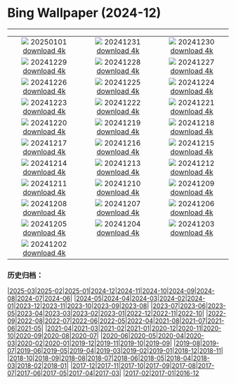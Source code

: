 # Bing Wallpaper (2024-12)
**************
| | | |
| :----: | :----: | :----: |
| ![](https://www.bing.com/th?id=OHR.CANYE24_ROW0206031786_1920x1080.jpg) 20250101 [download 4k](https://www.bing.com/th?id=OHR.CANYE24_ROW0206031786_UHD.jpg) | ![](https://www.bing.com/th?id=OHR.MountFieldNP_ROW9930277363_1920x1080.jpg) 20241231 [download 4k](https://www.bing.com/th?id=OHR.MountFieldNP_ROW9930277363_UHD.jpg) | ![](https://www.bing.com/th?id=OHR.BorobudurBells_ROW9657189052_1920x1080.jpg) 20241230 [download 4k](https://www.bing.com/th?id=OHR.BorobudurBells_ROW9657189052_UHD.jpg) |
| ![](https://www.bing.com/th?id=OHR.CoralTurtle_ROW9351762717_1920x1080.jpg) 20241229 [download 4k](https://www.bing.com/th?id=OHR.CoralTurtle_ROW9351762717_UHD.jpg) | ![](https://www.bing.com/th?id=OHR.LakeBledSnow_ROW6189813176_1920x1080.jpg) 20241228 [download 4k](https://www.bing.com/th?id=OHR.LakeBledSnow_ROW6189813176_UHD.jpg) | ![](https://www.bing.com/th?id=OHR.MouseholeXmas_ROW5799394609_1920x1080.jpg) 20241227 [download 4k](https://www.bing.com/th?id=OHR.MouseholeXmas_ROW5799394609_UHD.jpg) |
| ![](https://www.bing.com/th?id=OHR.CovadongaWinter_ROW6306600418_1920x1080.jpg) 20241226 [download 4k](https://www.bing.com/th?id=OHR.CovadongaWinter_ROW6306600418_UHD.jpg) | ![](https://www.bing.com/th?id=OHR.FreudenbergHistoricHouses_ROW2814247948_1920x1080.jpg) 20241225 [download 4k](https://www.bing.com/th?id=OHR.FreudenbergHistoricHouses_ROW2814247948_UHD.jpg) | ![](https://www.bing.com/th?id=OHR.FestivusCranes_ROW3135678102_1920x1080.jpg) 20241224 [download 4k](https://www.bing.com/th?id=OHR.FestivusCranes_ROW3135678102_UHD.jpg) |
| ![](https://www.bing.com/th?id=OHR.CrystalPier_ROW3716949371_1920x1080.jpg) 20241223 [download 4k](https://www.bing.com/th?id=OHR.CrystalPier_ROW3716949371_UHD.jpg) | ![](https://www.bing.com/th?id=OHR.SolsticeHalo_ROW3351945339_1920x1080.jpg) 20241222 [download 4k](https://www.bing.com/th?id=OHR.SolsticeHalo_ROW3351945339_UHD.jpg) | ![](https://www.bing.com/th?id=OHR.SantaClausVillage_ROW4294530215_1920x1080.jpg) 20241221 [download 4k](https://www.bing.com/th?id=OHR.SantaClausVillage_ROW4294530215_UHD.jpg) |
| ![](https://www.bing.com/th?id=OHR.SibiuRomania_ROW4858980912_1920x1080.jpg) 20241220 [download 4k](https://www.bing.com/th?id=OHR.SibiuRomania_ROW4858980912_UHD.jpg) | ![](https://www.bing.com/th?id=OHR.MorningElephants_ROW5412442915_1920x1080.jpg) 20241219 [download 4k](https://www.bing.com/th?id=OHR.MorningElephants_ROW5412442915_UHD.jpg) | ![](https://www.bing.com/th?id=OHR.ReinefjordenNorway_ROW3919642551_1920x1080.jpg) 20241218 [download 4k](https://www.bing.com/th?id=OHR.ReinefjordenNorway_ROW3919642551_UHD.jpg) |
| ![](https://www.bing.com/th?id=OHR.SalzburgSnow_ROW3178009449_1920x1080.jpg) 20241217 [download 4k](https://www.bing.com/th?id=OHR.SalzburgSnow_ROW3178009449_UHD.jpg) | ![](https://www.bing.com/th?id=OHR.MisurinaLake_ROW2256906535_1920x1080.jpg) 20241216 [download 4k](https://www.bing.com/th?id=OHR.MisurinaLake_ROW2256906535_UHD.jpg) | ![](https://www.bing.com/th?id=OHR.NorthernHawkOwl_ROW1346002612_1920x1080.jpg) 20241215 [download 4k](https://www.bing.com/th?id=OHR.NorthernHawkOwl_ROW1346002612_UHD.jpg) |
| ![](https://www.bing.com/th?id=OHR.ChristmasBudapest_ROW0155692154_1920x1080.jpg) 20241214 [download 4k](https://www.bing.com/th?id=OHR.ChristmasBudapest_ROW0155692154_UHD.jpg) | ![](https://www.bing.com/th?id=OHR.WildPoinsettia_ROW6783308309_1920x1080.jpg) 20241213 [download 4k](https://www.bing.com/th?id=OHR.WildPoinsettia_ROW6783308309_UHD.jpg) | ![](https://www.bing.com/th?id=OHR.DolomitesSky_ROW6574321167_1920x1080.jpg) 20241212 [download 4k](https://www.bing.com/th?id=OHR.DolomitesSky_ROW6574321167_UHD.jpg) |
| ![](https://www.bing.com/th?id=OHR.CornwallSnow_ROW6471465863_1920x1080.jpg) 20241211 [download 4k](https://www.bing.com/th?id=OHR.CornwallSnow_ROW6471465863_UHD.jpg) | ![](https://www.bing.com/th?id=OHR.GuanacosChile_ROW6351904900_1920x1080.jpg) 20241210 [download 4k](https://www.bing.com/th?id=OHR.GuanacosChile_ROW6351904900_UHD.jpg) | ![](https://www.bing.com/th?id=OHR.Moorea_ROW6093414822_1920x1080.jpg) 20241209 [download 4k](https://www.bing.com/th?id=OHR.Moorea_ROW6093414822_UHD.jpg) |
| ![](https://www.bing.com/th?id=OHR.ArraialdoCabo_ROW7181598769_1920x1080.jpg) 20241208 [download 4k](https://www.bing.com/th?id=OHR.ArraialdoCabo_ROW7181598769_UHD.jpg) | ![](https://www.bing.com/th?id=OHR.HelsinkiDusk_ROW5851944825_1920x1080.jpg) 20241207 [download 4k](https://www.bing.com/th?id=OHR.HelsinkiDusk_ROW5851944825_UHD.jpg) | ![](https://www.bing.com/th?id=OHR.MonoTufa_ROW5377702603_1920x1080.jpg) 20241206 [download 4k](https://www.bing.com/th?id=OHR.MonoTufa_ROW5377702603_UHD.jpg) |
| ![](https://www.bing.com/th?id=OHR.RhinosKenya_ROW5253624021_1920x1080.jpg) 20241205 [download 4k](https://www.bing.com/th?id=OHR.RhinosKenya_ROW5253624021_UHD.jpg) | ![](https://www.bing.com/th?id=OHR.JaipurFort_ROW5097791222_1920x1080.jpg) 20241204 [download 4k](https://www.bing.com/th?id=OHR.JaipurFort_ROW5097791222_UHD.jpg) | ![](https://www.bing.com/th?id=OHR.SnowMoose_ROW4905648151_1920x1080.jpg) 20241203 [download 4k](https://www.bing.com/th?id=OHR.SnowMoose_ROW4905648151_UHD.jpg) |
| ![](https://www.bing.com/th?id=OHR.IcebergsAntarctica_ROW4652714526_1920x1080.jpg) 20241202 [download 4k](https://www.bing.com/th?id=OHR.IcebergsAntarctica_ROW4652714526_UHD.jpg) |  |  |

### 历史归档：

|[2025-03](2025-03/2025-03.md)|[2025-02](2025-02/2025-02.md)|[2025-01](2025-01/2025-01.md)|[2024-12](2024-12/2024-12.md)|[2024-11](2024-11/2024-11.md)|[2024-10](2024-10/2024-10.md)|[2024-09](2024-09/2024-09.md)|[2024-08](2024-08/2024-08.md)|[2024-07](2024-07/2024-07.md)|[2024-06](2024-06/2024-06.md)|
|[2024-05](2024-05/2024-05.md)|[2024-04](2024-04/2024-04.md)|[2024-03](2024-03/2024-03.md)|[2024-02](2024-02/2024-02.md)|[2024-01](2024-01/2024-01.md)|[2023-12](2023-12/2023-12.md)|[2023-11](2023-11/2023-11.md)|[2023-10](2023-10/2023-10.md)|[2023-09](2023-09/2023-09.md)|[2023-08](2023-08/2023-08.md)|
|[2023-07](2023-07/2023-07.md)|[2023-06](2023-06/2023-06.md)|[2023-05](2023-05/2023-05.md)|[2023-04](2023-04/2023-04.md)|[2023-03](2023-03/2023-03.md)|[2023-02](2023-02/2023-02.md)|[2023-01](2023-01/2023-01.md)|[2022-12](2022-12/2022-12.md)|[2022-11](2022-11/2022-11.md)|[2022-10](2022-10/2022-10.md)|
|[2022-09](2022-09/2022-09.md)|[2022-08](2022-08/2022-08.md)|[2022-07](2022-07/2022-07.md)|[2022-06](2022-06/2022-06.md)|[2022-05](2022-05/2022-05.md)|[2022-04](2022-04/2022-04.md)|[2021-08](2021-08/2021-08.md)|[2021-07](2021-07/2021-07.md)|[2021-06](2021-06/2021-06.md)|[2021-05](2021-05/2021-05.md)|
|[2021-04](2021-04/2021-04.md)|[2021-03](2021-03/2021-03.md)|[2021-02](2021-02/2021-02.md)|[2021-01](2021-01/2021-01.md)|[2020-12](2020-12/2020-12.md)|[2020-11](2020-11/2020-11.md)|[2020-10](2020-10/2020-10.md)|[2020-09](2020-09/2020-09.md)|[2020-08](2020-08/2020-08.md)|[2020-07](2020-07/2020-07.md)|
|[2020-06](2020-06/2020-06.md)|[2020-05](2020-05/2020-05.md)|[2020-04](2020-04/2020-04.md)|[2020-03](2020-03/2020-03.md)|[2020-02](2020-02/2020-02.md)|[2020-01](2020-01/2020-01.md)|[2019-12](2019-12/2019-12.md)|[2019-11](2019-11/2019-11.md)|[2019-10](2019-10/2019-10.md)|[2019-09](2019-09/2019-09.md)|
|[2019-08](2019-08/2019-08.md)|[2019-07](2019-07/2019-07.md)|[2019-06](2019-06/2019-06.md)|[2019-05](2019-05/2019-05.md)|[2019-04](2019-04/2019-04.md)|[2019-03](2019-03/2019-03.md)|[2019-02](2019-02/2019-02.md)|[2019-01](2019-01/2019-01.md)|[2018-12](2018-12/2018-12.md)|[2018-11](2018-11/2018-11.md)|
|[2018-10](2018-10/2018-10.md)|[2018-09](2018-09/2018-09.md)|[2018-08](2018-08/2018-08.md)|[2018-07](2018-07/2018-07.md)|[2018-06](2018-06/2018-06.md)|[2018-05](2018-05/2018-05.md)|[2018-04](2018-04/2018-04.md)|[2018-03](2018-03/2018-03.md)|[2018-02](2018-02/2018-02.md)|[2018-01](2018-01/2018-01.md)|
|[2017-12](2017-12/2017-12.md)|[2017-11](2017-11/2017-11.md)|[2017-10](2017-10/2017-10.md)|[2017-09](2017-09/2017-09.md)|[2017-08](2017-08/2017-08.md)|[2017-07](2017-07/2017-07.md)|[2017-06](2017-06/2017-06.md)|[2017-05](2017-05/2017-05.md)|[2017-04](2017-04/2017-04.md)|[2017-03](2017-03/2017-03.md)|
|[2017-02](2017-02/2017-02.md)|[2017-01](2017-01/2017-01.md)|[2016-12](2016-12/2016-12.md)
